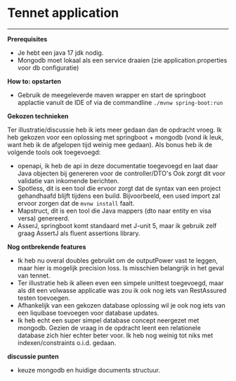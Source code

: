 <h1>Tennet application</h1>

****

**Prerequisites**

- Je hebt een java 17 jdk nodig. 
- Mongodb moet lokaal als een service draaien (zie application.properties voor db configuratie)

**How to: opstarten**

- Gebruik de meegeleverde maven wrapper en start de springboot applactie vanuit de IDE of via de commandline `./mvnw spring-boot:run`

**Gekozen technieken**

Ter illustratie/discussie heb ik iets meer gedaan dan de opdracht vroeg.
Ik heb gekozen voor een oplossing met springboot + mongodb (vond ik leuk, want heb ik de afgelopen tijd weinig mee gedaan).
Als bonus heb ik de volgende tools ook toegevoegd:
- openapi, ik heb de api in deze documentatie toegevoegd en laat daar Java objecten bij genereren voor de controller/DTO's
Ook zorgt dit voor validatie van inkomende berichten. 
- Spotless, dit is een tool die ervoor zorgt dat de syntax van een project gehandhaafd blijft tijdens een build. 
Bijvoorbeeld, een used import zal ervoor zorgen dat de `mvnw install` faalt.
- Mapstruct, dit is een tool die Java mappers (dto naar entity en visa versa) genereerd.
- AsserJ, springboot komt standaard met J-unit 5, maar ik gebruik zelf graag AssertJ als fluent assertions library.

**Nog ontbrekende features**

- Ik heb nu overal doubles gebruikt om de outputPower vast te leggen, maar hier is mogelijk precision loss.
Is misschien belangrijk in het geval van tennet. 
- Ter illustratie heb ik alleen even een simpele unittest toegevoegd, maar als dit een volwasse applicatie was zou
ik ook nog iets van RestAssured testen toevoegen. 
- Afhankelijk van een gekozen database oplossing wil je ook nog iets van een liquibase toevoegen voor database updates.
- Ik heb echt een super simpel database concept neergezet met mongodb. Gezien de vraag in de opdracht leent een 
relationele database zich hier echter beter voor. Ik heb nog weinig tot niks met indexen/constraints o.i.d. gedaan. 

**discussie punten**
- keuze mongodb en huidige documents structuur.


